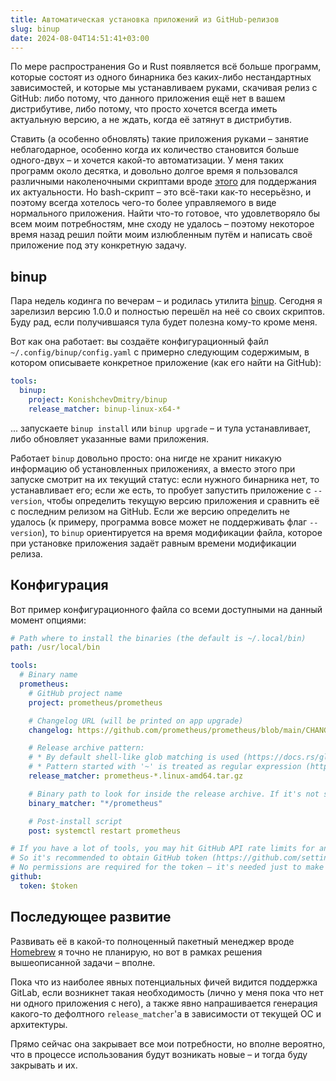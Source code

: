 ```yaml
---
title: Автоматическая установка приложений из GitHub-релизов
slug: binup
date: 2024-08-04T14:51:41+03:00
---
```


По мере распространения Go и Rust появляется всё больше программ, которые состоят из одного бинарника без каких-либо нестандартных зависимостей, и которые мы устанавливаем руками, скачивая релиз с GitHub: либо потому, что данного приложения ещё нет в вашем дистрибутиве, либо потому, что просто хочется всегда иметь актуальную версию, а не ждать, когда её затянут в дистрибутив.

Ставить (а особенно обновлять) такие приложения руками – занятие неблагодарное, особенно когда их количество становится больше одного-двух – и хочется какой-то автоматизации. У меня таких программ около десятка, и довольно долгое время я пользовался различными наколеночными скриптами вроде [этого](https://github.com/KonishchevDmitry/dotfiles/blob/61c8e48e5eb41db1df4e55ab1e97f6c74552b6bc/bin/get-github-release) для поддержания их актуальности. Но bash-скрипт – это всё-таки как-то несерьёзно, и поэтому всегда хотелось чего-то более управляемого в виде нормального приложения. Найти что-то готовое, что удовлетворяло бы всем моим потребностям, мне сходу не удалось – поэтому некоторое время назад решил пойти моим излюбленным путём и написать своё приложение под эту конкретную задачу.

## binup

Пара недель кодинга по вечерам – и родилась утилита [binup](https://github.com/KonishchevDmitry/binup). Сегодня я зарелизил версию 1.0.0 и полностью перешёл на неё со своих скриптов. Буду рад, если получившаяся тула будет полезна кому-то кроме меня.

Вот как она работает: вы создаёте конфигурационный файл `~/.config/binup/config.yaml` с примерно следующим содержимым, в котором описываете конкретное приложение (как его найти на GitHub):

```yaml
tools:
  binup:
    project: KonishchevDmitry/binup
    release_matcher: binup-linux-x64-*
```

... запускаете `binup install` или `binup upgrade` – и тула устанавливает, либо обновляет указанные вами приложения.

Работает `binup` довольно просто: она нигде не хранит никакую информацию об установленных приложениях, а вместо этого при запуске смотрит на их текущий статус: если нужного бинарника нет, то устанавливает его; если же есть, то пробует запустить приложение с `--version`, чтобы определить текущую версию приложения и сравнить её с последним релизом на GitHub. Если же версию определить не удалось (к примеру, программа вовсе может не поддерживать флаг `--version`), то `binup` ориентируется на время модификации файла, которое при установке приложения задаёт равным времени модификации релиза.

## Конфигурация

Вот пример конфигурационного файла со всеми доступными на данный момент опциями:

```yaml
# Path where to install the binaries (the default is ~/.local/bin)
path: /usr/local/bin

tools:
  # Binary name
  prometheus:
    # GitHub project name
    project: prometheus/prometheus

    # Changelog URL (will be printed on app upgrade)
    changelog: https://github.com/prometheus/prometheus/blob/main/CHANGELOG.md

    # Release archive pattern:
    # * By default shell-like glob matching is used (https://docs.rs/globset/latest/globset/#syntax)
    # * Pattern started with '~' is treated as regular expression (https://docs.rs/regex/latest/regex/#syntax)
    release_matcher: prometheus-*.linux-amd64.tar.gz

    # Binary path to look for inside the release archive. If it's not specified, the tool name will be used.
    binary_matcher: "*/prometheus"

    # Post-install script
    post: systemctl restart prometheus

# If you have a lot of tools, you may hit GitHub API rate limits for anonymous requests at some moment.
# So it's recommended to obtain GitHub token (https://github.com/settings/tokens) and specify it here.
# No permissions are required for the token – it's needed just to make API requests non-anonymous.
github:
  token: $token
```

## Последующее развитие

Развивать её в какой-то полноценный пакетный менеджер вроде [Homebrew](https://brew.sh/) я точно не планирую, но вот в рамках решения вышеописанной задачи – вполне.

Пока что из наиболее явных потенциальных фичей видится поддержка GitLab, если возникнет такая необходимость (лично у меня пока что нет ни одного приложения с него), а также явно напрашивается генерация какого-то дефолтного `release_matcher`'а в зависимости от текущей ОС и архитектуры.

Прямо сейчас она закрывает все мои потребности, но вполне вероятно, что в процессе использования будут возникать новые – и тогда буду закрывать и их.